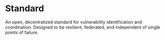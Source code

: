# Standard
An open, decentralized standard for vulnerability identification and coordination. Designed to be resilient, federated, and independent of single points of failure.
